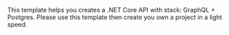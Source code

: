 This template helps you creates a .NET Core API with stack: GraphQL + Postgres.
Please use this template then create you own a project in a light speed.
